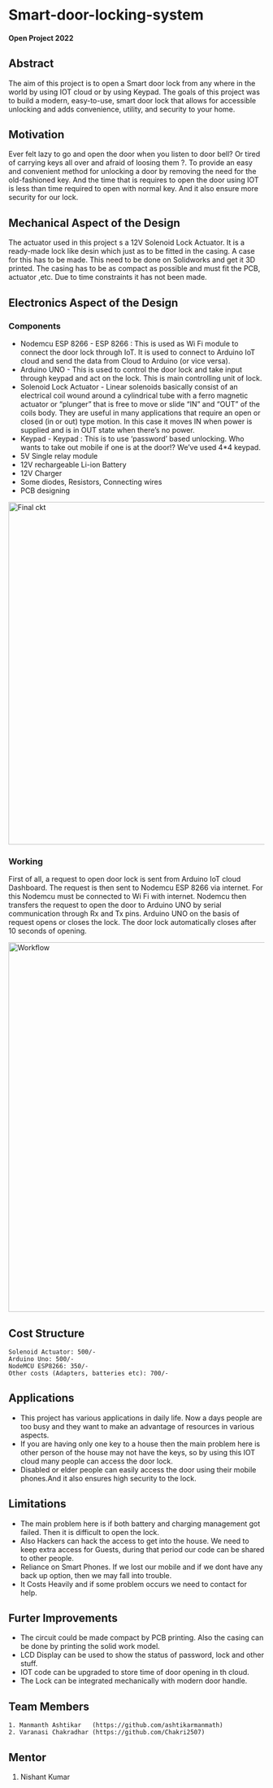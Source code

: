 # Smart-door-locking-system

#### Open Project 2022

## Abstract 

The aim of this project is to open a Smart door lock from any where in the world by using IOT cloud or by using Keypad. The goals of this project was to build a modern, easy-to-use, smart door lock that allows for accessible unlocking and adds convenience, utility, and security to your home.

## Motivation

Ever felt lazy to go and open the door when you listen to door bell? Or tired of carrying keys all over and afraid of loosing them ?. To provide an easy and convenient method for unlocking a door by removing the need for the old-fashioned key. And the time that is requires to open the door using IOT is less than time required to open with normal key. And it also ensure more security for our lock. 

## Mechanical Aspect of the Design

The actuator used in this project s a 12V Solenoid Lock Actuator. It is a ready-made lock like desin which just as to be fitted in the casing. A case for this has to be made. This need to be done on Solidworks and get it 3D printed. The casing has to be as compact as possible and must fit the PCB, actuator ,etc. Due to time constraints it has not been made.

## Electronics Aspect of the Design

### Components

* Nodemcu ESP 8266 - ESP 8266 : This is used as Wi Fi module to connect the door lock through IoT. It is used to connect to Arduino IoT cloud and send the data from Cloud to Arduino (or vice versa).
* Arduino UNO - This is used to control the door lock and take input through keypad and act on the lock. This is main controlling unit of lock.
* Solenoid Lock Actuator - Linear solenoids basically consist of an electrical coil wound around a cylindrical tube with a ferro magnetic actuator or “plunger” that is free to move or slide “IN” and “OUT” of the coils body. They are useful in many applications that require an open or closed (in or out) type motion. In this case it moves IN when power is supplied and is in OUT state when there’s no power.
* Keypad - Keypad : This is to use ‘password’ based unlocking. Who wants to take out mobile if one is at the door!? We’ve used 4*4 keypad.
* 5V Single relay module
* 12V rechargeable Li-ion Battery
* 12V Charger
* Some diodes, Resistors, Connecting wires
* PCB designing

<img width="674" alt="Final ckt" src="https://user-images.githubusercontent.com/109852675/180622980-73ec9dae-7ab8-48cd-b12d-f95311ac56dc.png">

### Working 

First of all, a request to open door lock is sent from Arduino IoT cloud Dashboard. The request is then sent to Nodemcu ESP 8266 via internet. For this Nodemcu must be connected to Wi Fi with internet. Nodemcu then transfers the request to open the door to Arduino UNO by serial communication through Rx and Tx pins. Arduino UNO on the basis of request opens or closes the lock. The door lock automatically closes after 10 seconds of opening.

<img width="727" alt="Workflow" src="https://user-images.githubusercontent.com/109852675/180622842-15ab47f4-2f1a-4038-b57d-8b78ae5e9c49.png">


## Cost Structure

	Solenoid Actuator: 500/-
	Arduino Uno: 500/-
	NodeMCU ESP8266: 350/-
	Other costs (Adapters, batteries etc): 700/-

## Applications

* This project has various applications in daily life. Now a days people are too busy and they want to make an advantage of resources in various aspects.
* If you are having only one key to a house then the main problem here is other person of the house may not have the keys, so by using this IOT cloud  many people can access the door lock.
* Disabled or elder people can easily access the door using their mobile phones.And it also ensures high security to the lock.

## Limitations

* The main problem here is if both battery and charging management got failed. Then it is difficult to open the lock. 
* Also Hackers can hack the access to get into the house. We need to keep extra access for Guests, during that period our code can be shared to other people.
* Reliance on Smart Phones. If we lost our mobile and if we dont have any back up option, then we may fall into trouble.
* It Costs Heavily and if some problem occurs we need to contact for help.

## Furter Improvements

* The circuit could be made compact by PCB printing. Also the casing can be done by printing the solid work model.
* LCD Display can be used to show the status of password, lock and other stuff.
* IOT code can be upgraded to store time of door opening in th cloud.
* The Lock can be integrated mechanically with modern door handle.

## Team Members

	1. Manmanth Ashtikar   (https://github.com/ashtikarmanmath)
	2. Varanasi Chakradhar (https://github.com/Chakri2507)

## Mentor

1. Nishant Kumar
